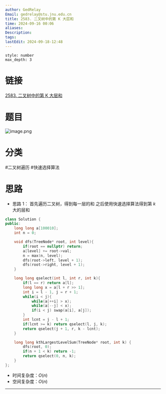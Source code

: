 ```yaml
---
author: GedRelay
Email: gedrelay@stu.jnu.edu.cn
title: 2583. 二叉树中的第 K 大层和
time: 2024-09-16 00:06
aliases: 
Description: 
tags: 
lastEdit: 2024-09-18-12:48
---
```


```toc
style: number
max_depth: 3
```

# 链接
[2583. 二叉树中的第 K 大层和](https://leetcode.cn/problems/kth-largest-sum-in-a-binary-tree/) 

# 题目
![image.png](https://ged-pic-bed.oss-cn-guangzhou.aliyuncs.com/img/202409160006345.png)


# 分类
#二叉树遍历  #快速选择算法 

# 思路
- 思路 1：
首先遍历二叉树，得到每一层的和
之后使用快速选择算法得到第 $k$ 大的层和


```cpp
class Solution {
public:
    long long a[100010];
    int n = 0;

    void dfs(TreeNode* root, int level){
        if(root == nullptr) return;
        a[level] += root->val;
        n = max(n, level);
        dfs(root->left, level + 1);
        dfs(root->right, level + 1);
    }

    long long qselect(int l, int r, int k){
        if(l == r) return a[l];
        long long x = a[l + r >> 1];
        int i = l - 1, j = r + 1;
        while(i < j){
            while(a[++i] > x);
            while(a[--j] < x);
            if(i < j) swap(a[i], a[j]);
        }
        int lcnt = j - l + 1;
        if(lcnt >= k) return qselect(l, j, k);
        return qselect(j + 1, r, k - lcnt);
    }

    long long kthLargestLevelSum(TreeNode* root, int k) {
        dfs(root, 0);
        if(n + 1 < k) return -1;
        return qselect(0, n, k);
    }
};
```


- 时间复杂度：${O\left( n \right)  }$ 
- 空间复杂度：${O\left( n \right)  }$ 


---

